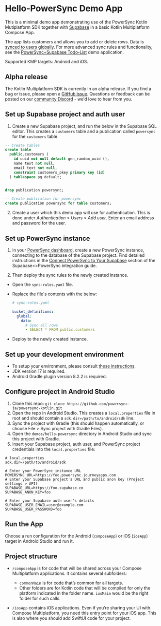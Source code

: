 # Hello-PowerSync Demo App

This is a minimal demo app demonstrating use of the PowerSync Kotlin Mutiplatform SDK together
with [Supabase](https://supabase.com/) in a basic Kotlin Multiplatform Compose App. 

The app lists customers and allows you to add or delete rows.
Data is [synced to users globally](https://docs.powersync.com/usage/sync-rules/example-global-data). For more advanced sync rules and functionality, see the [PowerSync+Supabase Todo-List](../supabase-todolist/README.md) demo application.

Supported KMP targets: Android and iOS.

## Alpha release

The Kotlin Multiplatform SDK is currently in an alpha release. If you find a bug or issue, please
open a [GitHub issue](https://github.com/powersync-ja/powersync-kotlin/issues). Questions or
feedback can be posted on our [community Discord](https://discord.gg/powersync) - we'd love to hear
from you.

## Set up Supabase project and auth user
1. Create a new Supabase project, and run the below in the Supabase SQL editor. This creates a `customers` table and a publication called `powersync` for the `customers` table.

```sql
-- Create tables
create table
  public.customers (
    id uuid not null default gen_random_uuid (),
    name text not null,
    email text not null,
    constraint customers_pkey primary key (id)
  ) tablespace pg_default;


drop publication powersync;

-- Create publication for powersync
create publication powersync for table customers;

```

2. Create a user which this demo app will use for authentication. This is done under *Authentication* > *Users* > *Add user*. Enter an email address and password for the user.

## Set up PowerSync instance
1. In your [PowerSync dashboard](https://powersync.journeyapps.com/), create a new PowerSync instance, connecting to the database of the Supabase project. Find detailed instructions in the [Connect PowerSync to Your Supabase](https://docs.powersync.com/integration-guides/supabase-+-powersync#connect-powersync-to-your-supabase) section of the Supabase<>PowerSync integration guide.

2. Then deploy the sync rules to the newly created instance.
  - Open the `sync-rules.yaml` file.
  - Replace the file's contents with the below:

    ```yml
    # sync-rules.yaml

    bucket_definitions:
      global:
        data:
          # Sync all rows
          - SELECT * FROM public.customers
    ```
  - Deploy to the newly created instance.

## Set up your development environment
* To setup your environment, please consult [these instructions](https://www.jetbrains.com/help/kotlin-multiplatform-dev/compose-multiplatform-setup.html).
* JDK version 17 is required.
* Android Gradle plugin version 8.2.2 is required.

## Configure project in Android Studio

1. Clone this repo: ```git clone https://github.com/powersync-ja/powersync-kotlin.git```
2. Open the repo in Android Studio. This creates a `local.properties` file in root and should contain a `sdk.dir=/path/to/android/sdk` line.
3. Sync the project with Gradle (this should happen automatically, or choose File > Sync project with Gradle Files).
4. Open the `demos/hello-powersync` directory in Android Studio and sync this project with Gradle.
5. Insert your Supabase project, auth user, and PowerSync project credentials into the `local.properties` file:

```
# local.properties
sdk.dir=/path/to/android/sdk

# Enter your PowerSync instance URL
POWERSYNC_URL=https://foo.powersync.journeyapps.com
# Enter your Supabase project's URL and public anon key (Project settings > API)
SUPABASE_URL=https://foo.supabase.co
SUPABASE_ANON_KEY=foo

# Enter your Supabase auth user's details
SUPABASE_USER_EMAIL=user@example.com
SUPABASE_USER_PASSWORD=foo
```

## Run the App
Choose a run configuration for the Android (`composeApp`) or iOS (`iosApp`) target in Android Studio and run it.


## Project structure

[//]: # (TODO)

* `/composeApp` is for code that will be shared across your Compose Multiplatform applications.
  It contains several subfolders:
    - `commonMain` is for code that’s common for all targets.
    - Other folders are for Kotlin code that will be compiled for only the platform indicated in the
      folder name.
      `iosMain` would be the right folder for such calls.

* `/iosApp` contains iOS applications. Even if you’re sharing your UI with Compose Multiplatform,
  you need this entry point for your iOS app. This is also where you should add SwiftUI code for
  your project.